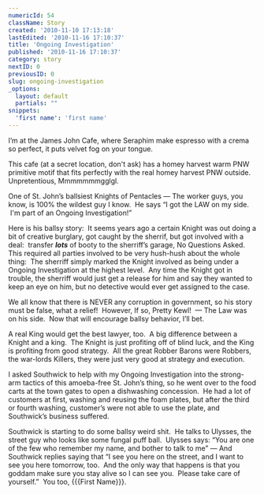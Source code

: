 ```yaml
---
numericId: 54
className: Story
created: '2010-11-10 17:13:18'
lastEdited: '2010-11-16 17:10:37'
title: 'Ongoing Investigation'
published: '2010-11-16 17:10:37'
category: story
nextID: 0
previousID: 0
slug: ongoing-investigation
_options:
  layout: default
  partials: ""
snippets:
  'first name': 'first name'
---
```

I&rsquo;m at the James John Cafe, where Seraphim make espresso with a crema so perfect, it puts velvet fog on your tongue.

This cafe (at a secret location, don't ask) has a homey harvest warm PNW primitive motif that fits perfectly with the real homey harvest PNW outside.&nbsp; Unpretentious, Mmmmmmmgglgl.

One of St. John&rsquo;s ballsiest Knights of Pentacles &mdash; The worker guys, you know, is 100% the wildest guy I know.&nbsp; He says &ldquo;I got the LAW on my side. &nbsp;I'm part of an Ongoing Investigation!&rdquo;

Here is his ballsy story:&nbsp; It seems years ago a certain Knight was out doing a bit of creative burglary, got caught by the sherrif, but got involved with a deal: &nbsp;transfer **_lots_** of booty to the sherriff&rsquo;s garage, No Questions Asked.&nbsp; This required all parties involved to be very hush-hush about the whole thing:&nbsp; The sherriff simply marked the Knight involved as being under a Ongoing Investigation at the highest level.&nbsp; Any time the Knight got in trouble, the sherriff would just get a release for him and say they wanted to keep an eye on him, but no detective would ever get assigned to the case.

We all know that there is NEVER any corruption in government, so his story must be false, what a relief! &nbsp;However, If so, Pretty Kewl! &nbsp;&mdash; The Law was on his side.&nbsp; Now that will encourage ballsy behavior, I&rsquo;ll bet.

A real King would get the best lawyer, too.&nbsp; A big difference between a Knight and a king.&nbsp; The Knight is just profiting off of blind luck, and the King is profiting from good strategy.&nbsp; All the great Robber Barons were Robbers, the war-lords Killers, they were just very good at strategy and execution.

I asked Southwick to help with my Ongoing Investigation into the strong-arm tactics of this amoeba-free St. John&rsquo;s thing, so he went over to the food carts at the town gates to open a dishwashing concession.&nbsp; He had a lot of customers at first, washing and reusing the foam plates, but after the third or fourth washing, customer&rsquo;s were not able to use the plate, and Southwick&rsquo;s business suffered.

Southwick is starting to do some ballsy weird shit.&nbsp; He talks to Ulysses, the street guy who looks like some fungal puff ball. &nbsp;Ulysses says: &ldquo;You are one of the few who remember my name, and bother to talk to me&rdquo; &mdash; And Southwick replies saying that &ldquo;I see you here on the street, and I want to see you here tomorrow, too.&nbsp; And the only way that happens is that you goddam make sure you stay alive so I can see you.&nbsp; Please take care of yourself.&rdquo; &nbsp;You too, {{{First Name}}}.


